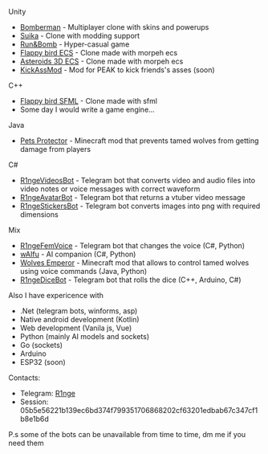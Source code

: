 Unity  
- [Bomberman](https://github.com/R1nge/BomberMan) - Multiplayer clone with skins and powerups  
- [Suika](https://github.com/R1nge/Suika) - Clone with modding support  
- [Run&Bomb](https://github.com/R1nge/RunAndBomb) - Hyper-casual game  
- [Flappy bird ECS](https://github.com/R1nge/MorpehECS_FlappyBird) - Clone made with morpeh ecs  
- [Asteroids 3D ECS](https://github.com/R1nge/MorpehECS_3D_Asteroids) - Clone made with morpeh ecs
- [KickAssMod](https://github.com/R1nge/KickAssMod) - Mod for PEAK to kick friends's asses (soon)    

C++  
- [Flappy bird SFML](https://github.com/R1nge/FlappyBird_SFML) - Clone made with sfml  
- Some day I would write a game engine...

Java
- [Pets Protector](https://github.com/R1nge/Pets-Protector) - Minecraft mod that prevents tamed wolves from getting damage from players

C#
- [R1ngeVideosBot](https://t.me/R1ngeVideosBot) - Telegram bot that converts video and audio files into video notes or voice messages with correct waveform
- [R1ngeAvatarBot](https://t.me/R1ngeAvatarBot) - Telegram bot that returns a vtuber video message
- [R1ngeStickersBot](https://t.me/R1ngeStickersBot) - Telegram bot converts images into png with required dimensions

Mix
- [R1ngeFemVoice](https://t.me/R1ngeFemVoiceBot) - Telegram bot that changes the voice (C#, Python)
- [wAIfu](https://github.com/R1nge/OpenWaifu) - AI companion (C#, Python)
- [Wolves Emperor](https://github.com/R1nge/Wolves-Emperor) - Minecraft mod that allows to control tamed wolves using voice commands (Java, Python)
- [R1ngeDiceBot](https://t.me/R1ngeDiceBot) - Telegram bot that rolls the dice (C++, Arduino, C#)

Also I have expericence with
- .Net (telegram bots, winforms, asp)  
- Native android development (Kotlin)  
- Web development (Vanila js, Vue)  
- Python (mainly AI models and sockets)  
- Go (sockets)
- Arduino
- ESP32 (soon)

Contacts:
- Telegram: [R1nge](https://t.me/R1nge)  
- Session: 05b5e56221b139ec6bd374f799351706868202cf63201edbab67c347cf1b8e1b6d


P.s some of the bots can be unavailable from time to time, dm me if you need them
